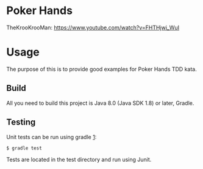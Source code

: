 # Poker Hands

TheKrooKrooMan: https://www.youtube.com/watch?v=FHTHjwi_WuI

# Usage

The purpose of this is to provide good examples for Poker Hands TDD kata.

Build
-----

All you need to build this project is Java 8.0 (Java SDK 1.8) or later, Gradle.

Testing
-------

Unit tests can be run using gradle [1]:

    $ gradle test

[1]: http://gradle.org/

Tests are located in the test directory and run using Junit.
